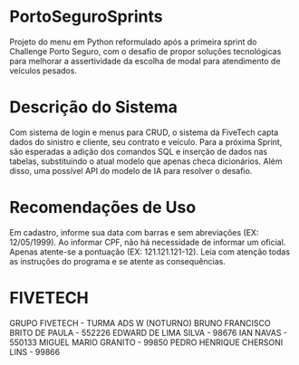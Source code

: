 # PortoSeguroSprints
Projeto do menu em Python reformulado após a primeira sprint do Challenge Porto Seguro, com o desafio de propor soluções tecnológicas para melhorar a assertividade da escolha de modal para atendimento de veículos pesados.

# Descrição do Sistema
Com sistema de login e menus para CRUD, o sistema da FiveTech capta dados do sinistro e cliente, seu contrato e veículo. Para a próxima Sprint, são esperadas a adição dos comandos SQL e inserção de dados nas tabelas, substituindo o atual modelo que apenas checa dicionários. Além disso, uma possível API do modelo de IA para resolver o desafio.

# Recomendações de Uso
Em cadastro, informe sua data com barras e sem abreviações (EX: 12/05/1999).
Ao informar CPF, não há necessidade de informar um oficial. Apenas atente-se a pontuação (EX: 121.121.121-12).
Leia com atenção todas as instruções do programa e se atente as consequências.

# FIVETECH
GRUPO FIVETECH - TURMA ADS W (NOTURNO)
BRUNO FRANCISCO BRITO DE PAULA - 552226
EDWARD DE LIMA SILVA - 98676
IAN NAVAS - 550133
MIGUEL MARIO GRANITO - 99850
PEDRO HENRIQUE CHERSONI LINS - 99866
